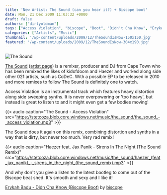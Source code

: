 ```yaml
---
title: 'New Artist: The Sound (can you hear it?) + Biscope boot'
date: Mon, 21 Dec 2009 11:03:32 +0000
draft: false
authors: ["dirtyoldman"]
tags: ["Access Violation", "biscope", "Boot", "Didn't Cha Know", "Erykah Badu", "haezer", "jax panik", "remix", "sirens in the night", "the sound"]
categories: ["Artists", "Music"]
thumbnail: '/wp-content/uploads/2009/12/TheSoundIsNow-150x150.jpg'
featured: '/wp-content/uploads/2009/12/TheSoundIsNow-304x190.jpg'
---
```


![The Sound](/wp-content/uploads/2009/12/TheSoundIsNow-300x199.jpg "The Sound")

[The Sound](http://www.thesoundisnow.com/) ([artist page](/artists/the-sound/)) is a remixer, producer and DJ from Cape Town who has been remixed the likes of kidofdoom and Haezer and worked along side other 021 artists, such as CoDeC. With a possible EP to be released in 2010 and more remixes to follow The Sound is definitely one to watch.

Access Violation is an instrumental track which features heavy distortion along side sweeping synths. It is never overpowering or 'too heavy', but instead is great to listen to and it might even get a few bodies moving!

{{< audio
    caption="The Sound - Access Violation"
    src="https://stetcoza.blob.core.windows.net/music/the_sound/the_sound_-_access_violation.mp3" >}}

The Sound does it again on this remix, combining distortion and synths in a way that is dirty, but never too much. Very rad remix!

{{< audio
    caption="Haezer feat. Jax Panik - Sirens In The Night (The Sound Remix)"
    src="https://stetcoza.blob.core.windows.net/music/the_sound/haezer_(feat_jax_panik)_-_sirens_in_the_night_(the_sound_remix).mp3" >}}

And why don't you give a listen to the latest bootleg to come out of the Biscope beat shed. It's smooth and sexy and I like it!

 [Erykah Badu - Didn Cha Know (Biscope Boot)](http://soundcloud.com/biscope/erykah-badu-didn-cha-know-biscope-boot) by [biscope](http://soundcloud.com/biscope)

